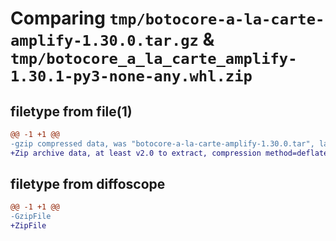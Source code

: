 # Comparing `tmp/botocore-a-la-carte-amplify-1.30.0.tar.gz` & `tmp/botocore_a_la_carte_amplify-1.30.1-py3-none-any.whl.zip`

## filetype from file(1)

```diff
@@ -1 +1 @@
-gzip compressed data, was "botocore-a-la-carte-amplify-1.30.0.tar", last modified: Tue Jul  4 01:44:10 2023, max compression
+Zip archive data, at least v2.0 to extract, compression method=deflate
```

## filetype from diffoscope

```diff
@@ -1 +1 @@
-GzipFile
+ZipFile
```


